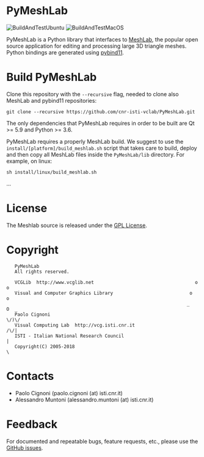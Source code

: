 # PyMeshLab

![BuildAndTestUbuntu](https://github.com/cnr-isti-vclab/PyMeshLab/workflows/BuildAndTestUbuntu/badge.svg)
![BuildAndTestMacOS](https://github.com/cnr-isti-vclab/PyMeshLab/workflows/BuildAndTestMacOS/badge.svg)

PyMeshLab is a Python library that interfaces to [MeshLab](https://github.com/cnr-isti-vclab/meshlab), the popular open source application for editing and processing large 3D triangle meshes. Python bindings are generated using [pybind11](https://github.com/pybind/pybind11).

# Build PyMeshLab

Clone this repository with the `--recursive` flag, needed to clone also MeshLab and pybind11 repositories:

```
git clone --recursive https://github.com/cnr-isti-vclab/PyMeshLab.git
```
The only dependencies that PyMeshLab requires in order to be built are Qt >= 5.9 and Python >= 3.6.

PyMeshLab requires a properly MeshLab build. We suggest to use the `install/[platform]/build_meshlab.sh` script that takes care to build, deploy and then copy all MeshLab files inside the `PyMeshLab/lib` directory. For example, on linux:

```
sh install/linux/build_meshlab.sh
```

...

# License

 The Meshlab source is released under the [GPL License](LICENSE).
 
# Copyright

```
   PyMeshLab
   All rights reserved.

   VCGLib  http://www.vcglib.net                                     o o
   Visual and Computer Graphics Library                            o     o
                                                                  _   O  _
   Paolo Cignoni                                                    \/)\/
   Visual Computing Lab  http://vcg.isti.cnr.it                    /\/|
   ISTI - Italian National Research Council                           |
   Copyright(C) 2005-2018                                             \
```

# Contacts

 - Paolo Cignoni (paolo.cignoni (at) isti.cnr.it)
 - Alessandro Muntoni (alessandro.muntoni (at) isti.cnr.it)

# Feedback

For documented and repeatable bugs, feature requests, etc., please use the [GitHub issues](https://github.com/cnr-isti-vclab/PyMeshLab/issues).
